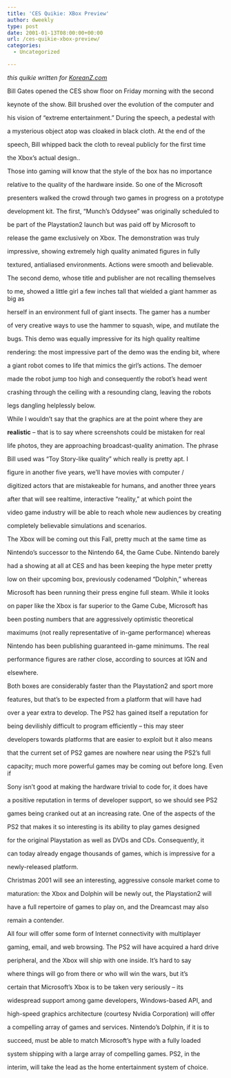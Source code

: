 ```yaml
---
title: 'CES Quikie: XBox Preview'
author: dweekly
type: post
date: 2001-01-13T08:00:00+00:00
url: /ces-quikie-xbox-preview/
categories:
  - Uncategorized

---
```

_this quikie written for [KoreanZ.com][1]_

Bill Gates opened the CES show floor on Friday morning with the second
  
keynote of the show. Bill brushed over the evolution of the computer and
  
his vision of &#8220;extreme entertainment.&#8221; During the speech, a pedestal with
  
a mysterious object atop was cloaked in black cloth. At the end of the
  
speech, Bill whipped back the cloth to reveal publicly for the first time
  
the Xbox&#8217;s actual design..

Those into gaming will know that the style of the box has no importance
  
relative to the quality of the hardware inside. So one of the Microsoft
  
presenters walked the crowd through two games in progress on a prototype
  
development kit. The first, &#8220;Munch&#8217;s Oddysee&#8221; was originally scheduled to
  
be part of the Playstation2 launch but was paid off by Microsoft to
  
release the game exclusively on Xbox. The demonstration was truly
  
impressive, showing extremely high quality animated figures in fully
  
textured, antialiased environments. Actions were smooth and believable.

The second demo, whose title and publisher are not recalling themselves
  
to me, showed a little girl a few inches tall that wielded a giant hammer as big as
  
herself in an environment full of giant insects. The gamer has a number
  
of very creative ways to use the hammer to squash, wipe, and mutilate the
  
bugs. This demo was equally impressive for its high quality realtime
  
rendering: the most impressive part of the demo was the ending bit, where
  
a giant robot comes to life that mimics the girl&#8217;s actions. The demoer
  
made the robot jump too high and consequently the robot&#8217;s head went
  
crashing through the ceiling with a resounding clang, leaving the robots
  
legs dangling helplessly below.

While I wouldn&#8217;t say that the graphics are at the point where they are
  
**realistic** &#8211; that is to say where screenshots could be mistaken for real
  
life photos, they are approaching broadcast-quality animation. The phrase
  
Bill used was &#8220;Toy Story-like quality&#8221; which really is pretty apt. I
  
figure in another five years, we&#8217;ll have movies with computer /
  
digitized actors that are mistakeable for humans, and another three years
  
after that will see realtime, interactive &#8220;reality,&#8221; at which point the
  
video game industry will be able to reach whole new audiences by creating
  
completely believable simulations and scenarios.

The Xbox will be coming out this Fall, pretty much at the same time as
  
Nintendo&#8217;s successor to the Nintendo 64, the Game Cube. Nintendo barely
  
had a showing at all at CES and has been keeping the hype meter pretty
  
low on their upcoming box, previously codenamed &#8220;Dolphin,&#8221; whereas
  
Microsoft has been running their press engine full steam. While it looks
  
on paper like the Xbox is far superior to the Game Cube, Microsoft has
  
been posting numbers that are aggressively optimistic theoretical
  
maximums (not really representative of in-game performance) whereas
  
Nintendo has been publishing guaranteed in-game minimums. The real
  
performance figures are rather close, according to sources at IGN and
  
elsewhere.

Both boxes are considerably faster than the Playstation2 and sport more
  
features, but that&#8217;s to be expected from a platform that will have had
  
over a year extra to develop. The PS2 has gained itself a reputation for
  
being devilishly difficult to program efficiently &#8211; this may steer
  
developers towards platforms that are easier to exploit but it also means
  
that the current set of PS2 games are nowhere near using the PS2&#8217;s full
  
capacity; much more powerful games may be coming out before long. Even if
  
Sony isn&#8217;t good at making the hardware trivial to code for, it does have
  
a positive reputation in terms of developer support, so we should see PS2
  
games being cranked out at an increasing rate. One of the aspects of the
  
PS2 that makes it so interesting is its ability to play games designed
  
for the original Playstation as well as DVDs and CDs. Consequently, it
  
can today already engage thousands of games, which is impressive for a
  
newly-released platform.

Christmas 2001 will see an interesting, aggressive console market come to
  
maturation: the Xbox and Dolphin will be newly out, the Playstation2 will
  
have a full repertoire of games to play on, and the Dreamcast may also
  
remain a contender.

All four will offer some form of Internet connectivity with multiplayer
  
gaming, email, and web browsing. The PS2 will have acquired a hard drive
  
peripheral, and the Xbox will ship with one inside. It&#8217;s hard to say
  
where things will go from there or who will win the wars, but it&#8217;s
  
certain that Microsoft&#8217;s Xbox is to be taken very seriously &#8211; its
  
widespread support among game developers, Windows-based API, and
  
high-speed graphics architecture (courtesy Nvidia Corporation) will offer
  
a compelling array of games and services. Nintendo&#8217;s Dolphin, if it is to
  
succeed, must be able to match Microsoft&#8217;s hype with a fully loaded
  
system shipping with a large array of compelling games. PS2, in the
  
interim, will take the lead as the home entertainment system of choice.

 [1]: http://www.koreanz.com/